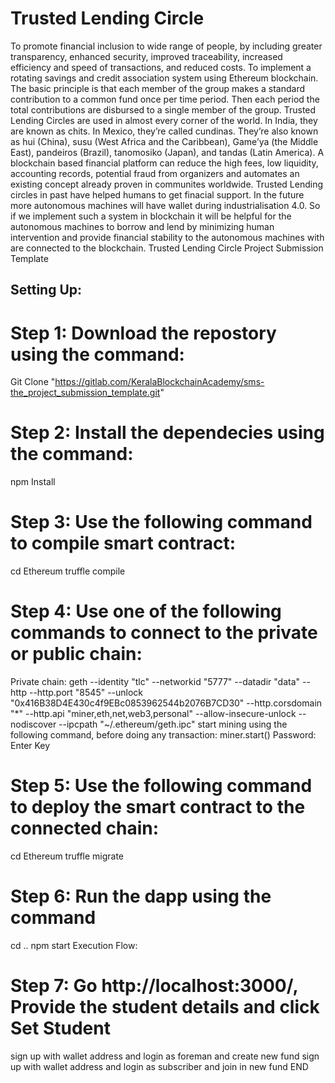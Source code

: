 # Trusted Lending Circle
To promote financial inclusion to wide range of people, by including greater transparency, enhanced security, improved
traceability, increased efficiency and speed of transactions, and reduced costs.
To implement a rotating savings and credit association system using Ethereum blockchain. The basic principle is that
each member of the group makes a standard contribution to a common fund once per time period. Then each period the total
contributions are disbursed to a single member of the group.
Trusted Lending Circles are used in almost every corner of the world. In India, they are known as chits. In Mexico,
they’re called cundinas. They’re also known as hui (China), susu (West Africa and the Caribbean),
Game’ya (the Middle East), pandeiros (Brazil), tanomosiko (Japan), and tandas (Latin America).
A blockchain based financial platform can reduce the high fees, low liquidity, accounting records, potential fraud from
organizers and automates an existing concept already proven in communites worldwide.
Trusted Lending circles in past have helped humans to get finacial support. In the future more autonomous machines will
have wallet during industrialisation 4.0. So if we implement such a system in blockchain it will be helpful for the
autonomous machines to borrow and lend by minimizing human intervention and provide financial stability to the autonomous
machines with are connected to the blockchain.
Trusted Lending Circle Project Submission Template
## Setting Up:
# Step 1: Download the repostory using the command:
Git Clone "https://gitlab.com/KeralaBlockchainAcademy/sms-the_project_submission_template.git"
# Step 2: Install the dependecies using the command:
npm Install
# Step 3: Use the following command to compile smart contract:
cd Ethereum
truffle compile
# Step 4: Use one of the following commands to connect to the private or public chain:
Private chain:
geth --identity "tlc" --networkid "5777" --datadir "data" --http --http.port "8545" --unlock "0x416B38D4E430c4f9EBc0853962544b2076B7CD30" --http.corsdomain "*" --http.api "miner,eth,net,web3,personal" --allow-insecure-unlock --nodiscover --ipcpath "~/.ethereum/geth.ipc"
start mining using the following command, before doing any transaction:
miner.start()
Password: Enter Key
# Step 5: Use the following command to deploy the smart contract to the connected chain:
cd Ethereum truffle migrate
# Step 6: Run the dapp using the command
cd ..
npm start
Execution Flow:
# Step 7: Go http://localhost:3000/, Provide the student details and click Set Student
sign up with wallet address and login
as foreman and create new fund
sign up with wallet address and login
as subscriber and join in new fund
END
